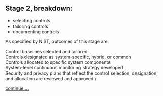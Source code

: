 ## Stage 2, breakdown:
- selecting controls
- tailoring controls
- documenting controls

As specified by NIST, outcomes of this stage are:

Control baselines selected and tailored \
Controls designated as system-specific, hybrid, or common \
Controls allocated to specific system components \
System-level continuous monitoring strategy developed \
Security and privacy plans that reflect the control selection, designation, and allocation are reviewed and approved \

[continue ...](https://github.com/FredericGariepy/LighthouseLabs/blob/main/PKM/W4/D5/RMF/Selecting%20Controls%201.md)
